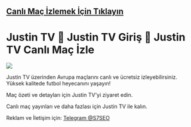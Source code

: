 ##  <a href="https://dub.sh/nanotv">Canlı Maç İzlemek İçin Tıklayın</a>

# Justin TV 💫 Justin TV Giriş 💫 Justin TV Canlı Maç İzle

<a href="https://dub.sh/nanotv"><img src="https://i.postimg.cc/47LhJZw0/justin-tv-g-rsel-1.png"></a>

Justin TV üzerinden Avrupa maçlarını canlı ve ücretsiz izleyebilirsiniz. Yüksek kalitede futbol heyecanını yaşayın!

Maç özeti ve detayları için Justin TV'yi ziyaret edin.

Canlı maç yayınları ve daha fazlası için Justin TV ile kalın.

Reklam ve İletişim için: <a href="https://t.me/S7SEO">Telegram @S7SEO</a>
